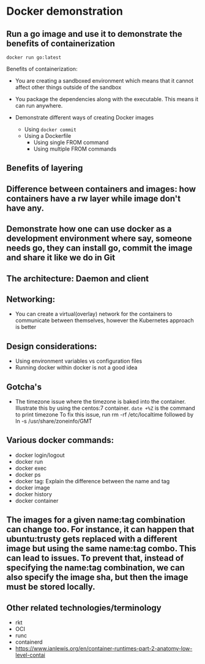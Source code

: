 # Docker demonstration

## Run a go image and use it to demonstrate the benefits of containerization
`docker run go:latest`

Benefits of containerization:
 * You are creating a sandboxed environment which means that it cannot affect other things outside of the sandbox
 * You package the dependencies along with the executable. This means it can run anywhere.

* Demonstrate different ways of creating Docker images
  * Using `docker commit`
  * Using a Dockerfile
    * Using single FROM command
    * Using multiple FROM commands

## Benefits of layering

## Difference between containers and images: how containers have a rw layer while image don't have any.

## Demonstrate how one can use docker as a development environment where say, someone needs go, they can install go, commit the image and share it like we do in Git

## The architecture: Daemon and client

## Networking:
 * You can create a virtual(overlay) network for the containers to communicate between themselves, however the Kubernetes approach is better

## Design considerations:
 * Using environment variables vs configuration files
 * Running docker within docker is not a good idea

## Gotcha's
 * The timezone issue where the timezone is baked into the container. Illustrate this by using the centos:7 container. `date +%Z` is the command to print timezone
   To fix this issue, run rm -rf /etc/localtime followed by ln -s /usr/share/zoneinfo/GMT

## Various docker commands:
 * docker login/logout
 * docker run
 * docker exec
 * docker ps
 * docker tag: Explain the difference between the name and tag
 * docker image
 * docker history
 * docker container

## The images for a given name:tag combination can change too. For instance, it can happen that ubuntu:trusty gets replaced with a different image but using the same name:tag combo. This can lead to issues. To prevent that, instead of specifying the name:tag combination, we can also specify the image sha, but then the image must be stored locally. 

## Other related technologies/terminology
 * rkt
 * OCI
 * runc
 * containerd
 * https://www.ianlewis.org/en/container-runtimes-part-2-anatomy-low-level-contai
